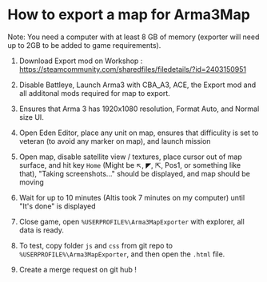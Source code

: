 # How to export a map for Arma3Map

Note: You need a computer with at least 8 GB of memory (exporter will need up to 2GB to be added to game requirements).

1. Download Export mod on Workshop : https://steamcommunity.com/sharedfiles/filedetails/?id=2403150951

2. Disable Battleye, Launch Arma3 with CBA_A3, ACE, the Export mod and all additonal mods required for map to export. 

3. Ensures that Arma 3 has 1920x1080 resolution, Format Auto, and Normal size UI.

4. Open Eden Editor, place any unit on map, ensures that difficulity is set to veteran (to avoid any marker on map), and launch mission

5. Open map, disable satellite view / textures, place cursor out of map surface, and hit key `Home` (Might be ↖, ◤, ⇱, Pos1, or something like that), "Taking screenshots..." should be displayed, and map should be moving

6. Wait for up to 10 minutes (Altis took 7 minutes on my computer) until "It's done" is displayed

7. Close game, open `%USERPROFILE%\Arma3MapExporter` with explorer, all data is ready.

8. To test, copy folder `js` and `css` from git repo to `%USERPROFILE%\Arma3MapExporter`, and then open the `.html` file.

9. Create a merge request on git hub !
